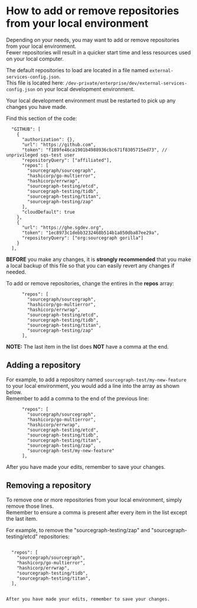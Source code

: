 # How to add or remove repositories from your local environment

Depending on your needs, you may want to add or remove repositories from your local environment.  
Fewer repositories will result in a quicker start time and less resources used on your local computer.

The default repositories to load are located in a file named `external-services-config.json`.  
This file is located here: `/dev-private/enterprise/dev/external-services-config.json` on your local development environment.

Your local development environment must be restarted to pick up any changes you have made.

Find this section of the code: 

```
  "GITHUB": [
    {
      "authorization": {},
      "url": "https://github.com",
      "token": "f189fe46ca1901b4988936cbc671f8305715ed73", // unprivileged sqs-test user
      "repositoryQuery": ["affiliated"],
      "repos": [
        "sourcegraph/sourcegraph",
        "hashicorp/go-multierror",
        "hashicorp/errwrap",
        "sourcegraph-testing/etcd",
        "sourcegraph-testing/tidb",
        "sourcegraph-testing/titan",
        "sourcegraph-testing/zap"
      ],
      "cloudDefault": true
    },
    {
      "url": "https://ghe.sgdev.org",
      "token": "1ec8973c1debb3232468b514b1a850dba87ee29a",
      "repositoryQuery": ["org:sourcegraph gorilla"]
    }
  ],
```

**BEFORE** you make any changes, it is **strongly recommended** that you make a local backup of this file so that you can easily revert any changes if needed.

To add or remove repositories, change the entires in the **repos** array:

```
      "repos": [
        "sourcegraph/sourcegraph",
        "hashicorp/go-multierror",
        "hashicorp/errwrap",
        "sourcegraph-testing/etcd",
        "sourcegraph-testing/tidb",
        "sourcegraph-testing/titan",
        "sourcegraph-testing/zap"
      ],
```

**NOTE:** The last item in the list does **NOT** have a comma at the end.

## Adding a repository

For example, to add a repository named `sourcegraph-test/my-new-feature` to your local environment, you would add a line into the array as shown below.  
Remember to add a comma to the end of the previous line:

```
      "repos": [
        "sourcegraph/sourcegraph",
        "hashicorp/go-multierror",
        "hashicorp/errwrap",
        "sourcegraph-testing/etcd",
        "sourcegraph-testing/tidb",
        "sourcegraph-testing/titan",
        "sourcegraph-testing/zap",
        "sourcegraph-test/my-new-feature"
      ],
```

After you have made your edits, remember to save your changes.

## Removing a repository

To remove one or more repositories from your local environment, simply remove those lines.  
Remember to ensure a comma is present after every item in the list except the last item.

For example, to remove the "sourcegraph-testing/zap" and "sourcegraph-testing/etcd" repositories:

```
```
      "repos": [
        "sourcegraph/sourcegraph",
        "hashicorp/go-multierror",
        "hashicorp/errwrap",
        "sourcegraph-testing/tidb",
        "sourcegraph-testing/titan",
      ],
```

After you have made your edits, remember to save your changes.

